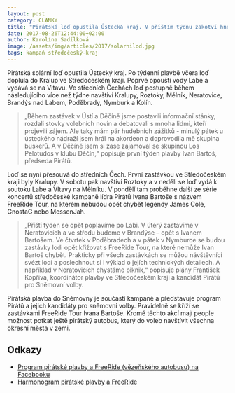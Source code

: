 ```yaml
---
layout: post
category: CLANKY
title: "Pirátská loď opustila Ústecká kraj. V příštím týdnu zakotví hned v osmi městech středních Čech."
date: 2017-08-26T12:44:00+02:00
author: Karolína Sadílková
image: /assets/img/articles/2017/solarnilod.jpg
tags: kampaň středočeský-kraj
---
```


Pirátská solární loď opustila Ústecký kraj. Po týdenní plavbě včera loď doplula do Kralup ve Středočeském kraji. Poprvé opouští vody Labe a vydává se na Vltavu. Ve středních Čechách loď postupně během následujícího více než týdne navštíví Kralupy, Roztoky, Mělník, Neratovice, Brandýs nad Labem, Poděbrady, Nymburk a Kolín.

> „Během zastávek v Ústí a Děčíně jsme postavili informační stánky, rozdali stovky volebních novin a debatovali s mnoha lidmi, kteří projevili zájem. Ale taky mám pár hudebních zážitků - minulý pátek u ústeckého nádraží jsem hrál na akordeon a doprovodila mě skupina buskerů. A v Děčíně jsem si zase zajamoval se skupinou Los Pelotudos  v klubu Děčín,“ popisuje první týden plavby Ivan Bartoš, předseda Pirátů.

Loď se nyní přesouvá do středních Čech. První zastávkou ve Středočeském kraji byly Kralupy. V sobotu pak navštíví Roztoky a v neděli se loď vydá k soutoku Labe a Vltavy na Mělníku. V pondělí tam proběhne další ze série koncertů středočeské kampaně lídra Pirátů Ivana Bartoše s názvem FreeRide Tour, na kterém nebudou opět chybět legendy James Cole, GnostaG nebo MessenJah.

> „Příští týden se opět poplavíme po Labi. V úterý zastavíme v Neratovicích a ve středu budeme v Brandýse – opět s Ivanem Bartošem. Ve čtvrtek v Poděbradech a v pátek v Nymburce se budou zastávky lodi opět křižovat s FreeRide Tour, na které nemůže Ivan Bartoš chybět. Prakticky při všech zastávkách se můžou návštěvníci svézt lodí a poslechnout si i výklad o jejích technických detailech. A například v Neratovicích chystáme piknik,“ popisuje plány František Kopřiva, koordinátor plavby ve Středočeském kraji a kandidát Pirátů pro Sněmovní volby.

Pirátská plavba do Sněmovny je součástí kampaně a představuje program Pirátů a jejich kandidáty pro sněmovní volby. Pravidelně se kříží se zastávkami FreeRide Tour Ivana Bartoše. Kromě těchto akcí mají people možnost potkat ještě pirátský autobus, který do voleb navštívit všechna okresní města v zemi.

## Odkazy  

* [Program pirátské plavby a FreeRide (vězeňského autobusu) na Facebooku](https://www.facebook.com/pg/ceska.piratska.strana/events/?ref=page_internal)
* [Harmonogram pirátské plavby a FreeRide](https://www.pirati.cz/plavba/)
 

